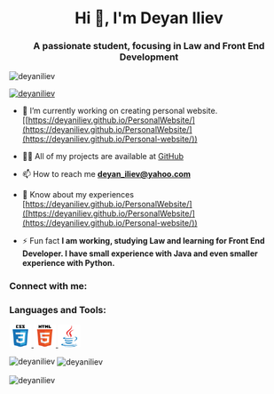 <h1 align="center">Hi 👋, I'm Deyan Iliev</h1>
<h3 align="center">A passionate student, focusing in Law and Front End Development</h3>

<p align="left"> <img src="https://komarev.com/ghpvc/?username=deyaniliev&label=Profile%20views&color=0e75b6&style=flat" alt="deyaniliev" /> </p>

<p align="left"> <a href="https://github.com/ryo-ma/github-profile-trophy"><img src="https://github-profile-trophy.vercel.app/?username=deyaniliev" alt="deyaniliev" /></a> </p>

- 🔭 I’m currently working on creating personal website. [[https://deyaniliev.github.io/PersonalWebsite/](https://deyaniliev.github.io/PersonalWebsite/](https://deyaniliev.github.io/Personal-website/))

- 👨‍💻 All of my projects are available at [GitHub](GitHub)

- 📫 How to reach me **deyan_iliev@yahoo.com**

- 📄 Know about my experiences [https://deyaniliev.github.io/PersonalWebsite/]([https://deyaniliev.github.io/PersonalWebsite/](https://deyaniliev.github.io/Personal-website/))

- ⚡ Fun fact **I am working, studying Law and learning for Front End Developer. I have small experience with Java and even smaller experience with Python.**

<h3 align="left">Connect with me:</h3>
<p align="left">
</p>

<h3 align="left">Languages and Tools:</h3>
<p align="left"> <a href="https://www.w3schools.com/css/" target="_blank" rel="noreferrer"> <img src="https://raw.githubusercontent.com/devicons/devicon/master/icons/css3/css3-original-wordmark.svg" alt="css3" width="40" height="40"/> </a> <a href="https://www.w3.org/html/" target="_blank" rel="noreferrer"> <img src="https://raw.githubusercontent.com/devicons/devicon/master/icons/html5/html5-original-wordmark.svg" alt="html5" width="40" height="40"/> </a> <a href="https://www.java.com" target="_blank" rel="noreferrer"> <img src="https://raw.githubusercontent.com/devicons/devicon/master/icons/java/java-original.svg" alt="java" width="40" height="40"/> </a> </p>

<p><img align="left" src="https://github-readme-stats.vercel.app/api/top-langs?username=deyaniliev&show_icons=true&locale=en&layout=compact" alt="deyaniliev" /></p>

<p>&nbsp;<img align="center" src="https://github-readme-stats.vercel.app/api?username=deyaniliev&show_icons=true&locale=en" alt="deyaniliev" /></p>

<p><img align="center" src="https://github-readme-streak-stats.herokuapp.com/?user=deyaniliev&" alt="deyaniliev" /></p>

